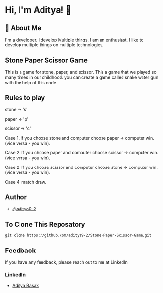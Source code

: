 
# Hi, I'm Aditya! 👋


## 🚀 About Me
I'm a developer. I develop Multiple things.
I am an enthusiast. I like to develop multiple things on multiple technologies.


## Stone Paper Scissor Game

This is a game for stone, paper, and scissor.
This a game that we played so many times in our childhood.
you can create a game called  snake water gun with the help of this code.
 
## Rules to play

stone -> 's'

paper -> 'p'

scissor -> 'c'

Case 1. If you choose stone and computer choose paper -> computer win. (vice versa - you win).

 Case 2. If you choose paper and computer choose scissor -> computer win. (vice versa - you win).

 Case 2. If you choose scissor and computer choose stone -> computer win. (vice versa - you win).

 Case 4. match draw.

## Author
- [@aditya9-2](https://github.com/aditya9-2)

## To Clone This Reposatory

```
git clone https://github.com/aditya9-2/Stone-Paper-Scissor-Game.git

```

## Feedback

If you have any feedback, please reach out to me at LinkedIn 


### LinkedIn

- [Aditya Basak](https://www.linkedin.com/in/aditya-basak-84292b1b7/)




